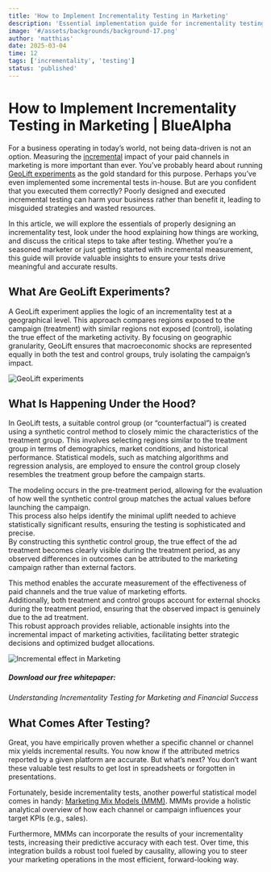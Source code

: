 ```yaml
---
title: 'How to Implement Incrementality Testing in Marketing'
description: 'Essential implementation guide for incrementality testing to measure true marketing impact and optimize budget allocation effectively.'
image: '#/assets/backgrounds/background-17.png'
author: 'matthias'
date: 2025-03-04
time: 12
tags: ['incrementality', 'testing']
status: 'published'
---
```


# How to Implement Incrementality Testing in Marketing | BlueAlpha

For a business operating in today’s world, not being data-driven is not an option. Measuring the [incremental](https://bluealpha.ai/incremental-marketing/) impact of your paid channels in marketing is more important than ever. You’ve probably heard about running [GeoLift experiments](https://bluealpha.ai/matched-market-testing/) as the gold standard for this purpose. Perhaps you’ve even implemented some incremental tests in-house. But are you confident that you executed them correctly? Poorly designed and executed incremental testing can harm your business rather than benefit it, leading to misguided strategies and wasted resources.

In this article, we will explore the essentials of properly designing an incrementality test, look under the hood explaining how things are working, and discuss the critical steps to take after testing. Whether you’re a seasoned marketer or just getting started with incremental measurement, this guide will provide valuable insights to ensure your tests drive meaningful and accurate results.

## What Are GeoLift Experiments?

A GeoLift experiment applies the logic of an incrementality test at a geographical level. This approach compares regions exposed to the campaign (treatment) with similar regions not exposed (control), isolating the true effect of the marketing activity. By focusing on geographic granularity, GeoLift ensures that macroeconomic shocks are represented equally in both the test and control groups, truly isolating the campaign’s impact.

![GeoLift experiments](#assets/articles/incrementality-testing-implementation-guide/geolift-experiments.png)

## What Is Happening Under the Hood?

In GeoLift tests, a suitable control group (or “counterfactual”) is created using a synthetic control method to closely mimic the characteristics of the treatment group. This involves selecting regions similar to the treatment group in terms of demographics, market conditions, and historical performance. Statistical models, such as matching algorithms and regression analysis, are employed to ensure the control group closely resembles the treatment group before the campaign starts.

The modeling occurs in the pre-treatment period, allowing for the evaluation of how well the synthetic control group matches the actual values before launching the campaign.  
This process also helps identify the minimal uplift needed to achieve statistically significant results, ensuring the testing is sophisticated and precise.  
By constructing this synthetic control group, the true effect of the ad treatment becomes clearly visible during the treatment period, as any observed differences in outcomes can be attributed to the marketing campaign rather than external factors.

This method enables the accurate measurement of the effectiveness of paid channels and the true value of marketing efforts.  
Additionally, both treatment and control groups account for external shocks during the treatment period, ensuring that the observed impact is genuinely due to the ad treatment.  
This robust approach provides reliable, actionable insights into the incremental impact of marketing activities, facilitating better strategic decisions and optimized budget allocations.

![Incremental effect in Marketing](#assets/articles/incrementality-testing-implementation-guide/incremental-effect-marketing.png)

##### Download our free whitepaper:

_Understanding Incrementality Testing for Marketing and Financial Success_

## What Comes After Testing?

Great, you have empirically proven whether a specific channel or channel mix yields incremental results. You now know if the attributed metrics reported by a given platform are accurate. But what’s next? You don’t want these valuable test results to get lost in spreadsheets or forgotten in presentations.

Fortunately, beside incrementality tests, another powerful statistical model comes in handy: [Marketing Mix Models (MMM)](https://bluealpha.ai/media-mix-modeling/). MMMs provide a holistic analytical overview of how each channel or campaign influences your target KPIs (e.g., sales).

Furthermore, MMMs can incorporate the results of your incrementality tests, increasing their predictive accuracy with each test. Over time, this integration builds a robust tool fueled by causality, allowing you to steer your marketing operations in the most efficient, forward-looking way.
